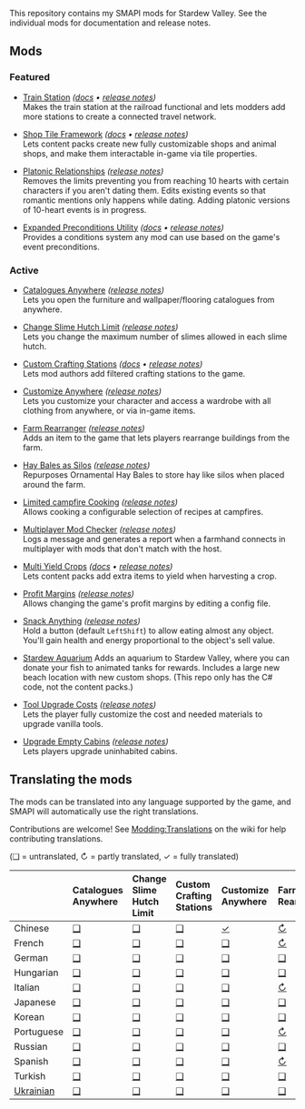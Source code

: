 ﻿This repository contains my SMAPI mods for Stardew Valley. See the individual mods for documentation and release notes.

## Mods
### Featured
* [Train Station](https://www.nexusmods.com/stardewvalley/mods/6183) _([docs](TrainStation/docs/README.md) • [release notes](TrainStation/docs/release-notes.md))_  
  Makes the train station at the railroad functional and lets modders add more stations to create a connected travel
  network.

* [Shop Tile Framework](https://www.nexusmods.com/stardewvalley/mods/5005) _([docs](ShopTileFramework/docs/README.md) • [release notes](ShopTileFramework/docs/release-notes.md))_  
  Lets content packs create new fully customizable shops and animal shops, and make them interactable in-game via tile
  properties.

* [Platonic Relationships](https://www.nexusmods.com/stardewvalley/mods/4668) _([release notes](PlatonicRelationships/docs/release-notes.md))_  
  Removes the limits preventing you from reaching 10 hearts with certain characters if you aren't dating them. Edits
  existing events so that romantic mentions only happens while dating. Adding platonic versions of 10-heart events is
  in progress.

* [Expanded Preconditions Utility](https://www.nexusmods.com/stardewvalley/mods/6529) _([docs](ExpandedPreconditionsUtility/docs/README.md) • [release notes](ExpandedPreconditionsUtility/docs/release-notes.md))_  
  Provides a conditions system any mod can use based on the game's event preconditions.

### Active
* [Catalogues Anywhere](https://www.nexusmods.com/stardewvalley/mods/4949) _([release notes](CataloguesAnywhere/docs/release-notes.md))_  
  Lets you open the furniture and wallpaper/flooring catalogues from anywhere.

* [Change Slime Hutch Limit](https://www.nexusmods.com/stardewvalley/mods/6455) _([release notes](ChangeSlimeHutchLimit/docs/release-notes.md))_  
  Lets you change the maximum number of slimes allowed in each slime hutch.

* [Custom Crafting Stations](https://www.nexusmods.com/stardewvalley/mods/6293) _([docs](CustomCraftingStations/docs/README.md) • [release notes](CustomCraftingStations/docs/release-notes.md))_  
  Lets mod authors add filtered crafting stations to the game.

* [Customize Anywhere](https://www.nexusmods.com/stardewvalley/mods/4734) _([release notes](CustomizeAnywhere/docs/release-notes.md))_  
  Lets you customize your character and access a wardrobe with all clothing from anywhere, or via in-game items.

* [Farm Rearranger](https://www.nexusmods.com/stardewvalley/mods/5142) _([release notes](FarmRearranger/docs/release-notes.md))_  
  Adds an item to the game that lets players rearrange buildings from the farm.

* [Hay Bales as Silos](https://www.nexusmods.com/stardewvalley/mods/5151) _([release notes](HayBalesAsSilos/docs/release-notes.md))_  
  Repurposes Ornamental Hay Bales to store hay like silos when placed around the farm.

* [Limited campfire Cooking](https://www.nexusmods.com/stardewvalley/mods/4971) _([release notes](LimitedCampfireCooking/docs/release-notes.md))_  
  Allows cooking a configurable selection of recipes at campfires.

* [Multiplayer Mod Checker](https://www.nexusmods.com/stardewvalley/mods/6609) _([release notes](MultiplayerModChecker/docs/release-notes.md))_  
  Logs a message and generates a report when a farmhand connects in multiplayer with mods that don't match with the
  host.

* [Multi Yield Crops](https://www.nexusmods.com/stardewvalley/mods/6069) _([docs](MultiYieldCrops/docs/README.md) • [release notes](MultiYieldCrops/docs/release-notes.md))_  
  Lets content packs add extra items to yield when harvesting a crop.

* [Profit Margins](https://www.nexusmods.com/stardewvalley/mods/4663) _([release notes](ProfitMargins/docs/release-notes.md))_  
  Allows changing the game's profit margins by editing a config file.

* [Snack Anything](https://www.nexusmods.com/stardewvalley/mods/5196) _([release notes](SnackAnything/docs/release-notes.md))_  
  Hold a button (default `LeftShift`) to allow eating almost any object. You'll gain health and energy proportional to
  the object's sell value.

* [Stardew Aquarium](https://www.nexusmods.com/stardewvalley/mods/6372)
  Adds an aquarium to Stardew Valley, where you can donate your fish to animated tanks for rewards. Includes a large
  new beach location with new custom shops. (This repo only has the C# code, not the content packs.)

* [Tool Upgrade Costs](https://www.nexusmods.com/stardewvalley/mods/6576) _([release notes](ToolUpgradeCosts/docs/release-notes.md))_  
  Lets the player fully customize the cost and needed materials to upgrade vanilla tools.

* [Upgrade Empty Cabins](https://www.nexusmods.com/stardewvalley/mods/5253) _([release notes](UpgradeEmptyCabins/docs/release-notes.md))_  
  Lets players upgrade uninhabited cabins.

## Translating the mods
<!--

    This section is auto-generated using a script, there's no need to edit it manually.
    https://github.com/Pathoschild/StardewScripts/tree/main/create-translation-summary

-->
The mods can be translated into any language supported by the game, and SMAPI will automatically
use the right translations.

Contributions are welcome! See [Modding:Translations](https://stardewvalleywiki.com/Modding:Translations)
on the wiki for help contributing translations.

(❑ = untranslated, ↻ = partly translated, ✓ = fully translated)

&nbsp;      | Catalogues Anywhere          | Change Slime Hutch Limit        | Custom Crafting Stations         | Customize Anywhere                  | Farm Rearranger                  | Hay Bales as Silos                | Multiplayer Mod Checker                 | Profit Margins          | Train Station                  | Upgrade Empty Cabins
:---------- | :--------------------------- | :------------------------------ | :------------------------------- | :---------------------------------- | :------------------------------- | :-------------------------------- | :-------------------------------------- | :---------------------- | :----------------------------- | :-----------------------------------
Chinese     | [❑](CataloguesAnywhere/i18n) | [❑](ChangeSlimeHutchLimit/i18n) | [❑](CustomCraftingStations/i18n) | [✓](CustomizeAnywhere/i18n/zh.json) | [↻](FarmRearranger/i18n/zh.json) | [↻](HayBalesAsSilos/i18n/zh.json) | [❑](MultiplayerModChecker/i18n)         | [❑](ProfitMargins/i18n) | [✓](TrainStation/i18n/zh.json) | [✓](UpgradeEmptyCabins/i18n/zh.json)
French      | [❑](CataloguesAnywhere/i18n) | [❑](ChangeSlimeHutchLimit/i18n) | [❑](CustomCraftingStations/i18n) | [❑](CustomizeAnywhere/i18n)         | [↻](FarmRearranger/i18n/fr.json) | [↻](HayBalesAsSilos/i18n/fr.json) | [❑](MultiplayerModChecker/i18n)         | [❑](ProfitMargins/i18n) | [↻](TrainStation/i18n/fr.json) | [↻](UpgradeEmptyCabins/i18n/fr.json)
German      | [❑](CataloguesAnywhere/i18n) | [❑](ChangeSlimeHutchLimit/i18n) | [❑](CustomCraftingStations/i18n) | [❑](CustomizeAnywhere/i18n)         | [❑](FarmRearranger/i18n)         | [↻](HayBalesAsSilos/i18n/de.json) | [❑](MultiplayerModChecker/i18n)         | [❑](ProfitMargins/i18n) | [↻](TrainStation/i18n/de.json) | [❑](UpgradeEmptyCabins/i18n)
Hungarian   | [❑](CataloguesAnywhere/i18n) | [❑](ChangeSlimeHutchLimit/i18n) | [❑](CustomCraftingStations/i18n) | [❑](CustomizeAnywhere/i18n)         | [❑](FarmRearranger/i18n)         | [❑](HayBalesAsSilos/i18n)         | [❑](MultiplayerModChecker/i18n)         | [❑](ProfitMargins/i18n) | [❑](TrainStation/i18n)         | [❑](UpgradeEmptyCabins/i18n)
Italian     | [❑](CataloguesAnywhere/i18n) | [❑](ChangeSlimeHutchLimit/i18n) | [❑](CustomCraftingStations/i18n) | [❑](CustomizeAnywhere/i18n)         | [↻](FarmRearranger/i18n/it.json) | [↻](HayBalesAsSilos/i18n/it.json) | [❑](MultiplayerModChecker/i18n)         | [❑](ProfitMargins/i18n) | [❑](TrainStation/i18n)         | [↻](UpgradeEmptyCabins/i18n/it.json)
Japanese    | [❑](CataloguesAnywhere/i18n) | [❑](ChangeSlimeHutchLimit/i18n) | [❑](CustomCraftingStations/i18n) | [❑](CustomizeAnywhere/i18n)         | [❑](FarmRearranger/i18n)         | [✓](HayBalesAsSilos/i18n/ja.json) | [❑](MultiplayerModChecker/i18n)         | [❑](ProfitMargins/i18n) | [❑](TrainStation/i18n)         | [❑](UpgradeEmptyCabins/i18n)
Korean      | [❑](CataloguesAnywhere/i18n) | [❑](ChangeSlimeHutchLimit/i18n) | [❑](CustomCraftingStations/i18n) | [❑](CustomizeAnywhere/i18n)         | [❑](FarmRearranger/i18n)         | [↻](HayBalesAsSilos/i18n/ko.json) | [❑](MultiplayerModChecker/i18n)         | [❑](ProfitMargins/i18n) | [↻](TrainStation/i18n/ko.json) | [↻](UpgradeEmptyCabins/i18n/ko.json)
Portuguese  | [❑](CataloguesAnywhere/i18n) | [❑](ChangeSlimeHutchLimit/i18n) | [❑](CustomCraftingStations/i18n) | [❑](CustomizeAnywhere/i18n)         | [↻](FarmRearranger/i18n/pt.json) | [↻](HayBalesAsSilos/i18n/pt.json) | [❑](MultiplayerModChecker/i18n)         | [❑](ProfitMargins/i18n) | [↻](TrainStation/i18n/pt.json) | [↻](UpgradeEmptyCabins/i18n/pt.json)
Russian     | [❑](CataloguesAnywhere/i18n) | [❑](ChangeSlimeHutchLimit/i18n) | [❑](CustomCraftingStations/i18n) | [❑](CustomizeAnywhere/i18n)         | [❑](FarmRearranger/i18n)         | [❑](HayBalesAsSilos/i18n)         | [✓](MultiplayerModChecker/i18n/ru.json) | [❑](ProfitMargins/i18n) | [↻](TrainStation/i18n/ru.json) | [❑](UpgradeEmptyCabins/i18n)
Spanish     | [❑](CataloguesAnywhere/i18n) | [❑](ChangeSlimeHutchLimit/i18n) | [❑](CustomCraftingStations/i18n) | [❑](CustomizeAnywhere/i18n)         | [↻](FarmRearranger/i18n/es.json) | [↻](HayBalesAsSilos/i18n/es.json) | [❑](MultiplayerModChecker/i18n)         | [❑](ProfitMargins/i18n) | [↻](TrainStation/i18n/es.json) | [↻](UpgradeEmptyCabins/i18n/es.json)
Turkish     | [❑](CataloguesAnywhere/i18n) | [❑](ChangeSlimeHutchLimit/i18n) | [❑](CustomCraftingStations/i18n) | [❑](CustomizeAnywhere/i18n)         | [❑](FarmRearranger/i18n)         | [❑](HayBalesAsSilos/i18n)         | [❑](MultiplayerModChecker/i18n)         | [❑](ProfitMargins/i18n) | [✓](TrainStation/i18n/tr.json) | [❑](UpgradeEmptyCabins/i18n)
[Ukrainian] | [❑](CataloguesAnywhere/i18n) | [❑](ChangeSlimeHutchLimit/i18n) | [❑](CustomCraftingStations/i18n) | [❑](CustomizeAnywhere/i18n)         | [❑](FarmRearranger/i18n)         | [❑](HayBalesAsSilos/i18n)         | [❑](MultiplayerModChecker/i18n)         | [❑](ProfitMargins/i18n) | [✓](TrainStation/i18n/uk.json) | [❑](UpgradeEmptyCabins/i18n)

[Ukrainian]: https://www.nexusmods.com/stardewvalley/mods/8427
